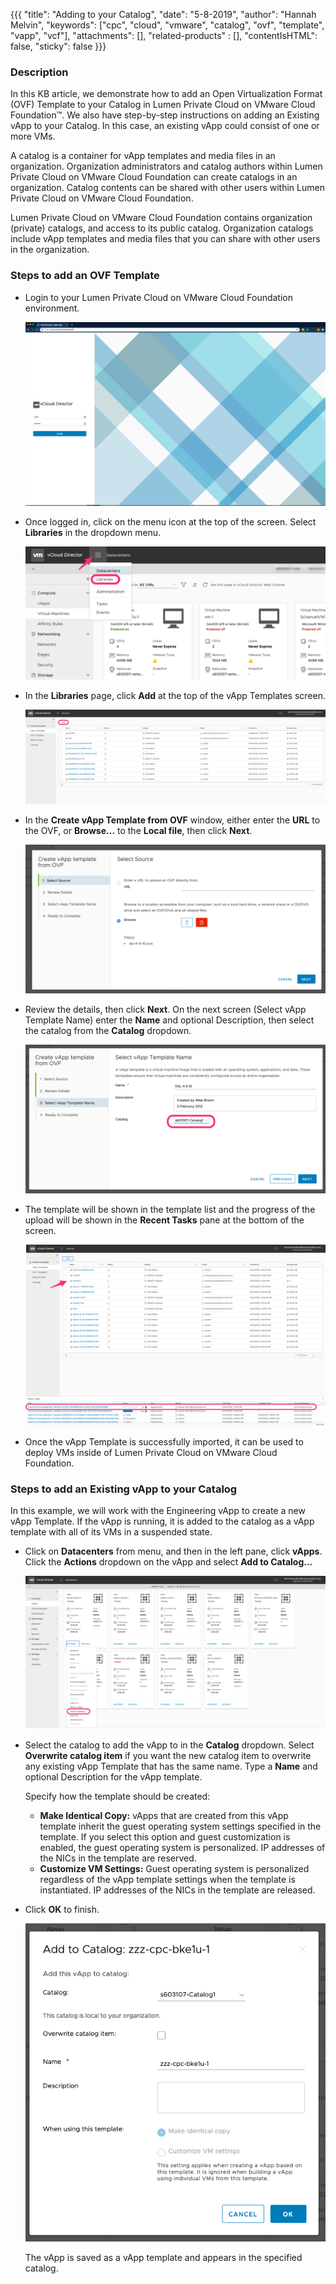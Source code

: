 {{{
  "title": "Adding to your Catalog",
  "date": "5-8-2019",
  "author": "Hannah Melvin",
  "keywords": ["cpc", "cloud", "vmware", "catalog", "ovf", "template", "vapp", "vcf"],
  "attachments": [],
  "related-products" : [],
  "contentIsHTML": false,
  "sticky": false
}}}

### Description
In this KB article, we demonstrate how to add an Open Virtualization Format (OVF) Template to your Catalog in Lumen Private Cloud on VMware Cloud Foundation™. We also have step-by-step instructions on adding an Existing vApp to your Catalog. In this case, an existing vApp could consist of one or more VMs.

A catalog is a container for vApp templates and media files in an organization. Organization administrators and catalog authors within Lumen Private Cloud on VMware Cloud Foundation can create catalogs in an organization. Catalog contents can be shared with other users within Lumen Private Cloud on VMware Cloud Foundation.

Lumen Private Cloud on VMware Cloud Foundation contains organization (private) catalogs, and access to its public catalog. Organization catalogs include vApp templates and media files that you can share with other users in the organization.

### Steps to add an OVF Template
* Login to your Lumen Private Cloud on VMware Cloud Foundation environment.

  ![Login to Lumen Private Cloud on VMware Cloud Foundation](../../images/dccf/login-html5.png)

* Once logged in, click on the menu icon at the top of the screen. Select __Libraries__ in the dropdown menu.

  ![Catalog](../../images/dccf/add-to-catalog2-html5.png)

* In the __Libraries__ page, click __Add__ at the top of the vApp Templates screen.

  ![Catalog](../../images/dccf/add-to-catalog3-html5.png)

* In the __Create vApp Template from OVF__ window, either enter the __URL__ to the OVF, or __Browse...__ to the __Local file__, then click __Next__.

  ![Catalog](../../images/dccf/add-to-catalog4-html5.png)

* Review the details, then click __Next__. On the next screen (Select vApp Template Name) enter the __Name__ and optional Description, then select the catalog from the __Catalog__ dropdown.

  ![Catalog](../../images/dccf/add-to-catalog5-html5.png)

* The template will be shown in the template list and the progress of the upload will be shown in the __Recent Tasks__ pane at the bottom of the screen.

  ![Catalog](../../images/dccf/add-to-catalog6-html5.png)

* Once the vApp Template is successfully imported, it can be used to deploy VMs inside of Lumen Private Cloud on VMware Cloud Foundation.

### Steps to add an Existing vApp to your Catalog
In this example, we will work with the Engineering vApp to create a new vApp Template. If the vApp is running, it is added to the catalog as a vApp template with all of its VMs in a suspended state.

* Click on __Datacenters__ from menu, and then in the left pane, click __vApps__. Click the __Actions__ dropdown on the vApp and select __Add to Catalog...__

  ![Catalog](../../images/dccf/add-to-catalog7-html5.png)

* Select the catalog to add the vApp to in the __Catalog__ dropdown. Select __Overwrite catalog item__ if you want the new catalog item to overwrite any existing vApp Template that has the same name. Type a __Name__ and optional Description for the vApp template.

  Specify how the template should be created:
  - __Make Identical Copy:__ vApps that are created from this vApp template inherit the guest operating system settings specified in the template. If you select this option and guest customization is enabled, the guest operating system is personalized. IP addresses of the NICs in the template are reserved.
  - __Customize VM Settings:__ Guest operating system is personalized regardless of the vApp template settings when the template is instantiated. IP addresses of the NICs in the template are released.

* Click __OK__ to finish.

  ![Catalog](../../images/dccf/add-to-catalog8-html5.png)

  The vApp is saved as a vApp template and appears in the specified catalog.
